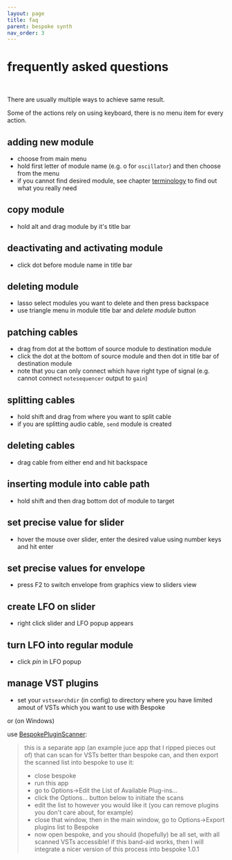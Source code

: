 ```yaml
---
layout: page
title: faq
parent: bespoke synth
nav_order: 3
---
```


# frequently asked questions
<br>

There are usually multiple ways to achieve same result. 

Some of the actions rely on using keyboard, there is no menu item for every action.

## adding new module

- choose from main menu
- hold first letter of module name (e.g. o for `oscillator`) and then choose from the menu
- if you cannot find desired module, see chapter [terminology](terminology.md) to find out what you really need
	
## copy module

- hold alt and drag module by it's title bar

## deactivating and activating module

- click dot before module name in title bar

## deleting module

- lasso select modules you want to delete and then press backspace
- use triangle menu in module title bar and *delete module* button

## patching cables

- drag from dot at the bottom of source module to destination module
- click the dot at the bottom of source module and then dot in title bar of destination module
- note that you can only connect which have right type of signal (e.g. cannot connect `notesequencer` output to `gain`)

## splitting cables

- hold shift and drag from where you want to split cable
- if you are splitting audio cable, `send` module is created

## deleting cables

- drag cable from either end and hit backspace

## inserting module into cable path

- hold shift and then drag bottom dot of module to target

## set precise value for slider

- hover the mouse over slider, enter the desired value using number keys and hit enter

## set precise values for envelope

- press F2 to switch envelope from graphics view to sliders view

## create LFO on slider

- right click slider and LFO popup appears

## turn LFO into regular module

- click *pin* in LFO popup

## manage VST plugins

- set your `vstsearchdir` (in config) to directory where you have limited amout of VSTs which you want to use with Bespoke

or (on Windows)

use [BespokePluginScanner](https://www.bespokesynth.com/builds/BespokePluginScanner.exe):

> this is a separate app (an example juce app that I ripped pieces out of) that can scan for VSTs better than bespoke can, and then export the scanned list into bespoke 
> to use it:
> 
> - close bespoke
> - run this app
> - go to Options->Edit the List of Available Plug-ins...
> - click the Options... button below to initiate the scans
> - edit the list to however you would like it (you can remove plugins you don't care about, for example)
> - close that window, then in the main window, go to Options->Export plugins list to Bespoke
> - now open bespoke, and you should (hopefully) be all set, with all scanned VSTs accessible! 
if this band-aid works, then I will integrate a nicer version of this process into bespoke 1.0.1



